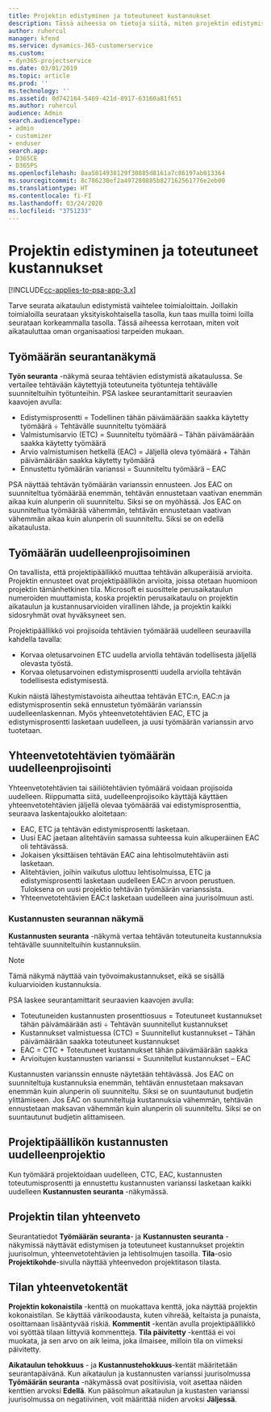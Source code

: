 ```yaml
---
title: Projektin edistyminen ja toteutuneet kustannukset
description: Tässä aiheessa on tietoja siitä, miten projektin edistymistä ja kustannusten toteutumista voidaan seurata.
author: ruhercul
manager: kfend
ms.service: dynamics-365-customerservice
ms.custom:
- dyn365-projectservice
ms.date: 03/01/2019
ms.topic: article
ms.prod: ''
ms.technology: ''
ms.assetid: 0d742164-5469-421d-8917-63160a81f651
ms.author: ruhercul
audience: Admin
search.audienceType:
- admin
- customizer
- enduser
search.app:
- D365CE
- D365PS
ms.openlocfilehash: 8aa5814938129f30885d8161a7c86197ab013364
ms.sourcegitcommit: 8c786230ef2a497280885b827162561776e2eb00
ms.translationtype: HT
ms.contentlocale: fi-FI
ms.lasthandoff: 03/24/2020
ms.locfileid: "3751233"
---
```

# <a name="project-progress-and-cost-consumption"></a>Projektin edistyminen ja toteutuneet kustannukset

[!INCLUDE[cc-applies-to-psa-app-3.x](../includes/cc-applies-to-psa-app-3x.md)]

Tarve seurata aikataulun edistymistä vaihtelee toimialoittain. Joillakin toimialoilla seurataan yksityiskohtaisella tasolla, kun taas muilla toimi loilla seurataan korkeammalla tasolla. Tässä aiheessa kerrotaan, miten voit aikatauluttaa oman organisaatiosi tarpeiden mukaan.

## <a name="effort-tracking-view"></a>Työmäärän seurantanäkymä

**Työn seuranta** -näkymä seuraa tehtävien edistymistä aikataulussa. Se vertailee tehtävään käytettyjä toteutuneita työtunteja tehtävälle suunniteltuihin työtunteihin. PSA laskee seurantamittarit seuraavien kaavojen avulla:

- Edistymisprosentti = Todellinen tähän päivämäärään saakka käytetty työmäärä ÷ Tehtävälle suunniteltu työmäärä 
- Valmistumisarvio (ETC) = Suunniteltu työmäärä – Tähän päivämäärään saakka käytetty työmäärä 
- Arvio valmistumisen hetkellä (EAC) = Jäljellä oleva työmäärä + Tähän päivämäärään saakka käytetty työmäärä 
- Ennustettu työmäärän varianssi = Suunniteltu työmäärä – EAC

PSA näyttää tehtävän työmäärän varianssin ennusteen. Jos EAC on suunniteltua työmäärää enemmän, tehtävän ennustetaan vaativan enemmän aikaa kuin alunperin oli suunniteltu. Siksi se on myöhässä. Jos EAC on suunniteltua työmäärää vähemmän, tehtävän ennustetaan vaativan vähemmän aikaa kuin alunperin oli suunniteltu. Siksi se on edellä aikataulusta.

## <a name="re-projecting-effort"></a>Työmäärän uudelleenprojisoiminen

On tavallista, että projektipäällikkö muuttaa tehtävän alkuperäisiä arvioita. Projektin ennusteet ovat projektipäällikön arvioita, joissa otetaan huomioon projektin tämänhetkinen tila. Microsoft ei suosittele perusaikataulun numeroiden muuttamista, koska projektin perusaikataulu on projektin aikataulun ja kustannusarvioiden virallinen lähde, ja projektin kaikki sidosryhmät ovat hyväksyneet sen.

Projektipäällikkö voi projisoida tehtävien työmäärää uudelleen seuraavilla kahdella tavalla:

- Korvaa oletusarvoinen ETC uudella arviolla tehtävän todellisesta jäljellä olevasta työstä. 
- Korvaa oletusarvoinen edistymisprosentti uudella arviolla tehtävän todellisesta edistymisestä.

Kukin näistä lähestymistavoista aiheuttaa tehtävän ETC:n, EAC:n ja edistymisprosentin sekä ennustetun työmäärän varianssin uudelleenlaskennan. Myös yhteenvetotehtävien EAC, ETC ja edistymisprosentti lasketaan uudelleen, ja uusi työmäärän varianssin arvo tuotetaan.

## <a name="re-projection-of-effort-on-summary-tasks"></a>Yhteenvetotehtävien työmäärän uudelleenprojisointi

Yhteenvetotehtävien tai säiliötehtävien työmäärä voidaan projisoida uudelleen. Riippumatta siitä, uudelleenprojisoiko käyttäjä käyttäen yhteenvetotehtävien jäljellä olevaa työmäärää vai edistymisprosenttia, seuraava laskentajoukko aloitetaan:

- EAC, ETC ja tehtävän edistymisprosentti lasketaan.
- Uusi EAC jaetaan alitehtäviin samassa suhteessa kuin alkuperäinen EAC oli tehtävässä.
- Jokaisen yksittäisen tehtävän EAC aina lehtisolmutehtäviin asti lasketaan. 
- Alitehtävien, joihin vaikutus ulottuu lehtisolmuissa, ETC ja edistymisprosentti lasketaan uudelleen EAC:n arvoon perustuen. Tuloksena on uusi projektio tehtävän työmäärän varianssista. 
- Yhteenvetotehtävien EAC:t lasketaan uudelleen aina juurisolmuun asti.

### <a name="cost-tracking-view"></a>Kustannusten seurannan näkymä 

**Kustannusten seuranta** -näkymä vertaa tehtävän toteutuneita kustannuksia tehtävälle suunniteltuihin kustannuksiin. 

> [!NOTE]
> Tämä näkymä näyttää vain työvoimakustannukset, eikä se sisällä kuluarvioiden kustannuksia. 

PSA laskee seurantamittarit seuraavien kaavojen avulla:

- Toteutuneiden kustannusten prosenttiosuus = Toteutuneet kustannukset tähän päivämäärään asti ÷ Tehtävän suunnitellut kustannukset
- Kustannukset valmistuessa (CTC) = Suunnitellut kustannukset – Tähän päivämäärään saakka toteutuneet kustannukset
- EAC = CTC + Toteutuneet kustannukset tähän päivämäärään saakka
- Arvioitujen kustannusten varianssi = Suunnitellut kustannukset – EAC

Kustannusten varianssin ennuste näytetään tehtävässä. Jos EAC on suunniteltuja kustannuksia enemmän, tehtävän ennustetaan maksavan enemmän kuin alunperin oli suunniteltu. Siksi se on suuntautunut budjetin ylittämiseen. Jos EAC on suunniteltuja kustannuksia vähemmän, tehtävän ennustetaan maksavan vähemmän kuin alunperin oli suunniteltu. Siksi se on suuntautunut budjetin alittamiseen.

## <a name="project-managers-re-projection-of-cost"></a>Projektipäällikön kustannusten uudelleenprojektio

Kun työmäärä projektoidaan uudelleen, CTC, EAC, kustannusten toteutumisprosentti ja ennustettu kustannusten varianssi lasketaan kaikki uudelleen **Kustannusten seuranta** -näkymässä.

## <a name="project-status-summary"></a>Projektin tilan yhteenveto

Seurantatiedot **Työmäärän seuranta**- ja **Kustannusten seuranta** -näkymissä näyttävät edistymisen ja toteutuneet kustannukset projektin juurisolmun, yhteenvetotehtävien ja lehtisolmujen tasoilla. **Tila**-osio **Projektikohde**-sivulla näyttää yhteenvedon projektitason tilasta.

## <a name="status-summary-fields"></a>Tilan yhteenvetokentät

**Projektin kokonaistila** -kenttä on muokattava kenttä, joka näyttää projektin kokonaistilan. Se käyttää värikoodausta, kuten vihreää, keltaista ja punaista, osoittamaan lisääntyvää riskiä. **Kommentit** -kentän avulla projektipäällikkö voi syöttää tilaan liittyviä kommentteja. **Tila päivitetty** -kenttää ei voi muokata, ja sen arvo on aik leima, joka ilmaisee, milloin tila on viimeksi päivitetty.

**Aikataulun tehokkuus** - ja **Kustannustehokkuus**-kentät määritetään seurantapäivänä. Kun aikataulun ja kustannusten varianssi juurisolmussa **Työmäärän seuranta** -näkymässä ovat positiivisia, voit asettaa näiden kenttien arvoksi **Edellä**. Kun pääsolmun aikataulun ja kustasten varianssi juurisolmussa on negatiivinen, voit määrittää niiden arvoksi **Jäljessä**.
